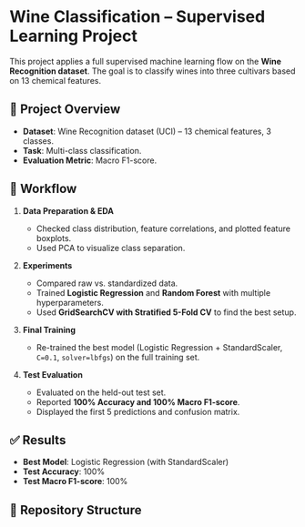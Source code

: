 # Wine Classification – Supervised Learning Project

This project applies a full supervised machine learning flow on the **Wine Recognition dataset**. The goal is to classify wines into three cultivars based on 13 chemical features.

## 📑 Project Overview
- **Dataset**: Wine Recognition dataset (UCI) – 13 chemical features, 3 classes.  
- **Task**: Multi-class classification.  
- **Evaluation Metric**: Macro F1-score.  

## 🔄 Workflow
1. **Data Preparation & EDA**  
   - Checked class distribution, feature correlations, and plotted feature boxplots.  
   - Used PCA to visualize class separation.  

2. **Experiments**  
   - Compared raw vs. standardized data.  
   - Trained **Logistic Regression** and **Random Forest** with multiple hyperparameters.  
   - Used **GridSearchCV with Stratified 5-Fold CV** to find the best setup.  

3. **Final Training**  
   - Re-trained the best model (Logistic Regression + StandardScaler, `C=0.1`, `solver=lbfgs`) on the full training set.  

4. **Test Evaluation**  
   - Evaluated on the held-out test set.  
   - Reported **100% Accuracy and 100% Macro F1-score**.  
   - Displayed the first 5 predictions and confusion matrix.  

## ✅ Results
- **Best Model**: Logistic Regression (with StandardScaler)  
- **Test Accuracy**: 100%  
- **Test Macro F1-score**: 100%  

## 📂 Repository Structure
